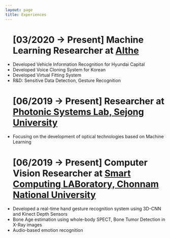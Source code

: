 ```yaml
---
layout: page
title: Experiences
---
```


<style type="'text/css'">
	li{

		background: #fefefe;
	}
  p{

    font-family: "Times New Roman", Times, serif;
    text-align: justify!important;
    color:#000;

  }

</style>


<ul><h1>[03/2020 -> Present] Machine Learning Researcher at <a href="http://aithe.io/main/main.php" target="_blank">AIthe</a></h1>
<li>Developed Vehicle Information Recognition for Hyundai Capital</li>
<li>Developed Voice Cloning System for Korean</li>
<li>Developed Virtual Fitting System</li>
<li>R&D: Sensitive Data Detection, Gesture Recognition</li>
</ul>

<ul><h1>[06/2019 -> Present] Researcher at <a href="https://jyhalab.wixsite.com/halab" target="_blank">Photonic Systems Lab, Sejong University</a></h1>
<li>Focusing on the development of optical technologies based on Machine Learning</li>

</ul>

<ul><h1>[06/2019 -> Present] Computer Vision Researcher at <a href="http://sclab.cafe24.com/" target="_blank">Smart Computing LABoratory, Chonnam National University</a></h1>
<li>Developed a real-time hand gesture recognition system using 3D-CNN and Kinect Depth Sensors</li>
<li>Bone Age estimation using whole-body SPECT, Bone Tumor Detection in X-Ray images</li>
<li>Audio-based emotion recognition</li>

</ul>

